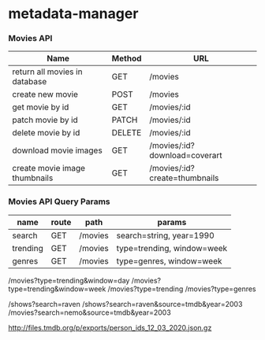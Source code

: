 # metadata-manager


### Movies API
Name | Method | URL
--- | --- | --- | 
return all movies in database | GET | /movies
create new movie | POST | /movies
get movie by id | GET | /movies/:id
patch movie by id | PATCH | /movies/:id
delete movie by id | DELETE | /movies/:id
download movie images | GET | /movies/:id?download=coverart
create movie image thumbnails | GET | /movies/:id?create=thumbnails

### Movies API Query Params
name | route | path | params 
--- | --- | --- | --- |
search | GET | /movies | search=string, year=1990
trending | GET | /movies | type=trending, window=week
genres | GET | /movies | type=genres, window=week



/movies?type=trending&window=day
/movies?type=trending&window=week
/movies?type=trending
/movies?type=genres


/shows?search=raven
/shows?search=raven&source=tmdb&year=2003
/movies?search=nemo&source=tmdb&year=2003


http://files.tmdb.org/p/exports/person_ids_12_03_2020.json.gz